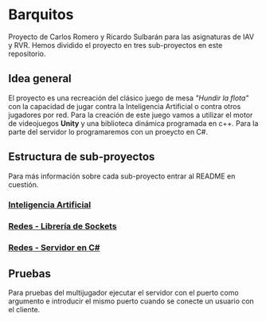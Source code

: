 # Barquitos
Proyecto de Carlos Romero y Ricardo Sulbarán para las asignaturas de IAV y RVR. Hemos dividido el proyecto en tres sub-proyectos en este repositorio.

## Idea general
El proyecto es una recreación del clásico juego de mesa _"Hundir la flota"_ con la capacidad de jugar contra la Inteligencia Artificial o contra otros jugadores por red. Para la creación de este juego vamos a utilizar el motor de videojuegos **Unity** y una biblioteca dinámica programada en c++. Para la parte del servidor lo programaremos con un proeycto en C#.

## Estructura de sub-proyectos
Para más información sobre cada sub-proyecto entrar al README en cuestión.
### [Inteligencia Artificial]()
### [Redes - Librería de Sockets]()
### [Redes - Servidor en C#]()

## Pruebas
Para pruebas del multijugador ejecutar el servidor con el puerto como argumento e introducir el mismo puerto cuando se conecte un usuario con el cliente.
